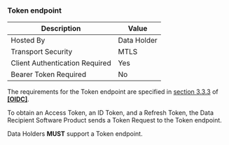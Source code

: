### Token endpoint
| Description | Value |
|---|---|
| Hosted By | Data Holder |
| Transport Security | MTLS |
| Client Authentication Required | Yes|
| Bearer Token Required | No|

The requirements for the Token endpoint are specified in [section 3.3.3](https://openid.net/specs/openid-connect-core-1_0.html#HybridTokenEndpoint) of **[[OIDC]](#nref-OIDC)**.

To obtain an Access Token, an ID Token, and a Refresh Token, the Data Recipient Software Product sends a Token Request to the Token endpoint.

Data Holders **MUST** support a Token endpoint.
